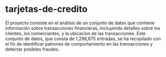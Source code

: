 # tarjetas-de-credito
El proyecto consiste en el análisis de un conjunto de datos que contiene información sobre transacciones financieras, incluyendo detalles sobre los clientes, los comerciantes, y la ubicación de las transacciones. Este conjunto de datos, que consta de 1,296,675 entradas, se ha recopilado con el fin de identificar patrones de comportamiento en las transacciones y detectar posibles fraudes.